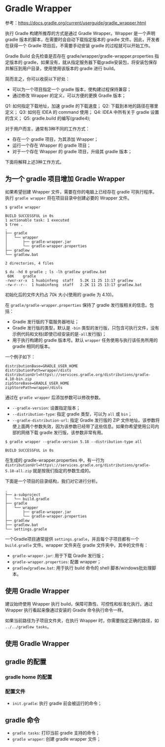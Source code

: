 # Gradle Wrapper

参考：https://docs.gradle.org/current/userguide/gradle_wrapper.html

执行 Gradle 构建所推荐的方式是通过 Gradle Wrapper。Wrapper 是一个声明 gradle 版本的脚本，在需要时会自动下载指定版本的 gradle 文件。因此，开发者在获得一个 Gradle 项目后，不需要手动安装 gradle 的过程就可以开始工作。

Gradle Build 会先检查是否存在 gradle/wrapper/gradle-wrapper.properties 指定版本的 gradle，如果没有，就从指定服务器下载gradle安装包，将安装包保存并解压到用户目录，使用使用该版本的 gradle 进行 build。

简而言之，你可以收获以下好处：
- 可以为一个项目指定一个 gradle 版本，使构建过程保持兼容；
- 通过修改 Wrapper 的定义，可以方便的更换 Gradle 版本；

Q1: 如何指定下载地址，加速 gradle 的下载速度；
Q2: 下载到本地的路径在哪里定义；
Q3: 如何在 IDEA 的 command 使用；
Q4: IDEA 中所有关于 gradle 设置的含义；
Q5: gradle.build 的编写(gradle4);

对于用户而言，通常有3种不同的工作方式：
- 存在一个 gradle 项目，为其添加 Wrapper；
- 运行一个存在 Wrapper 的 gradle 项目；
- 对于一个存在 Wrapper 的 gradle 项目，升级其 gradle 版本；

下面将解释上述3种工作方式。

## 为一个 gradle 项目增加 Gradle Wrapper

如果希望创建 Wrapper 文件，需要在你的电脑上已经存在 gradle 可执行程序。执行 `gradle wrapper` 将在项目目录中创建必要的 Wrapper 文件。
```shell
$ gradle wrapper

BUILD SUCCESSFUL in 0s
1 actionable task: 1 executed
$ tree .
.
├── gradle
│   └── wrapper
│       ├── gradle-wrapper.jar
│       └── gradle-wrapper.properties
├── gradlew
└── gradlew.bat

2 directories, 4 files

$ du -hd 0 gradle ; ls -lh gradlew gradlew.bat 
 60K	gradle
-rwxr-xr-x  1 huabinfeng  staff   5.2K 11 25 13:17 gradlew
-rw-r--r--  1 huabinfeng  staff   2.2K 11 25 13:17 gradlew.bat
```
初始化后的文件大约占 70k 大小(使用的 gradle 为 4.10)。

在 `gradle/gradle-wrapper.properties` 保持了 gradle 发行版相关的信息。包括：
- Gradle 发行版的下载服务器地址；
- Gradle 发行版的类型，默认是 `-bin` 类型的发行版，只包含可执行文件，没有示例代码和文档(即使已经安装的是`-all`发行版)；
- 用于执行构建的 gradle 版本号。默认 `wrapper` 任务使用与执行该任务所用的 gradle 相同的版本。

一个例子如下：
```
distributionBase=GRADLE_USER_HOME
distributionPath=wrapper/dists
distributionUrl=https\://services.gradle.org/distributions/gradle-4.10-bin.zip
zipStoreBase=GRADLE_USER_HOME
zipStorePath=wrapper/dists
```

通过在 `gradle wrapper` 后添加参数可以修改参数。
- `--gradle-version`: 设置指定版本；
- `--distribution-type`: 指定 gradle 类型，可以为 `all` 或 `bin`；
- `--gradle-distribution-url`: 指定 Gradle 发行版的 ZIP 文件地址。该参数将使上面两个参数失效，因为该参数已经带了这些信息。如果你希望使用公司内部的网络下载 gradle 发行版，该参数非常有用。

```shell
$ gradle wrapper --gradle-version 5.18 --distribution-type all

BUILD SUCCESSFUL in 0s
```
在生成的 gradle-wrapper.properties 中，有一行为 `distributionUrl=https\://services.gradle.org/distributions/gradle-5.18-all.zip` 就是按我们指定的参数生成的。

下面是一个项目的目录结构，我们对它进行分析。
```
.
├── a-subproject
│   └── build.gradle
├── gradle
│   └── wrapper
│       ├── gradle-wrapper.jar
│       └── gradle-wrapper.properties
├── gradlew
├── gradlew.bat
└── settings.gradle
```
一个Gradle项目通常提供 `settings.gradle`，并且每个子项目都有一个 `build.gradle` 文件。wrapper 文件夹在 gradle 文件夹中，其中的文件有：
- `gradle-wrapper.jar`: 用于下载 Gradle 发行版；
- `gradle-wrapper.properties`: 配置 wrapper；
- `gradlew`/`gradlew.bat`: 用于执行 build 命令的 shell 脚本/windows批处理脚本。

## 使用 Gradle Wrapper

建议始终使用 Wrapper 执行 build，保障可靠性、可控性和标准化执行。通过 Wrapper 执行看起来像通过安装的 Gradle 命令执行命令一样。

如果当前路径为子项目文件夹，在执行 Wrapper 时，你需要指定正确的路径，如 `../../gradlew tasks`。


##  使用 Gradle Wrapper

## gradle 的配置

### gradle home 的配置

### 配置文件

- `init.gradle`: 执行 gradle 前会被运行的命令；

## gradle 命令

- `gradle tasks`: 打印当前 gradle 支持的命令；
- `gradle wrapper`: 创建 gradle wrapper 文件；

